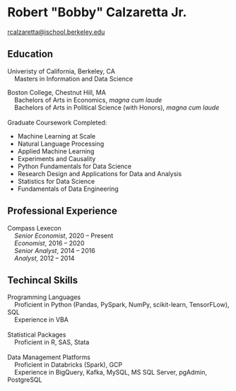 # Robert "Bobby" Calzaretta Jr.
rcalzaretta@ischool.berkeley.edu <br>

## Education
Univeristy of California, Berkeley, CA<br>
&nbsp;&nbsp;&nbsp;&nbsp;Masters in Information and Data Science<br>

Boston College, Chestnut Hill, MA<br>
&nbsp;&nbsp;&nbsp;&nbsp;Bachelors of Arts in Economics, _magna cum laude_<br>
&nbsp;&nbsp;&nbsp;&nbsp;Bachelors of Arts in Political Science (with Honors), _magna cum laude_<br>
<br>
Graduate Coursework Completed:
- Machine Learning at Scale
- Natural Language Processing
- Applied Machine Learning
- Experiments and Causality
- Python Fundamentals for Data Science
- Research Design and Applications for Data and Analysis
- Statistics for Data Science
- Fundamentals of Data Engineering

## Professional Experience
Compass Lexecon<br>
&nbsp;&nbsp;&nbsp;&nbsp;_Senior Economist_, 2020 – Present<br>
&nbsp;&nbsp;&nbsp;&nbsp;_Economist_, 2016 – 2020<br>
&nbsp;&nbsp;&nbsp;&nbsp;_Senior Analyst_, 2014 – 2016<br>
&nbsp;&nbsp;&nbsp;&nbsp;_Analyst_, 2012 – 2014<br>

## Techincal Skills
Programming Languages<br>
&nbsp;&nbsp;&nbsp;&nbsp;Proficient in Python (Pandas, PySpark, NumPy, scikit-learn, TensorFLow), SQL<br>
&nbsp;&nbsp;&nbsp;&nbsp;Experience in VBA<br>
<br>Statistical Packages<br>
&nbsp;&nbsp;&nbsp;&nbsp;Proficient in R, SAS, Stata<br>
<br>Data Management Platforms<br>
&nbsp;&nbsp;&nbsp;&nbsp;Proficient in Databricks (Spark), GCP<br>
&nbsp;&nbsp;&nbsp;&nbsp;Experience in BigQuery, Kafka, MySQL, MS SQL Server, pgAdmin, PostgreSQL<br>

